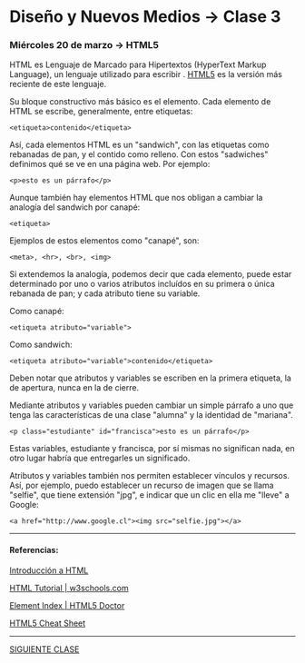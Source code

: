 # Diseño y Nuevos Medios → Clase 3  

### Miércoles 20 de marzo → HTML5

HTML es Lenguaje de Marcado para Hipertextos (HyperText Markup Language), un lenguaje utilizado para escribir . [HTML5](https://developer.mozilla.org/es/docs/HTML/HTML5) es la versión más reciente de este lenguaje. 

Su bloque constructivo más básico es el elemento. Cada elemento de HTML se escribe, generalmente, entre etiquetas:

```
<etiqueta>contenido</etiqueta>
```

Así, cada elementos HTML es un "sandwich", con las etiquetas como rebanadas de pan, y el contido como relleno. Con estos "sadwiches" definimos qué se ve en una página web. Por ejemplo:

```
<p>esto es un párrafo</p>
```

Aunque también hay elementos HTML que nos obligan a cambiar la analogía del sandwich por canapé:

```
<etiqueta>
```

Ejemplos de estos elementos como "canapé", son:

```
<meta>, <hr>, <br>, <img> 
```

Si extendemos la analogía, podemos decir que cada elemento, puede estar determinado por uno o varios atributos incluídos en su primera o única rebanada de pan; y cada atributo tiene su variable.

Como canapé:

```
<etiqueta atributo="variable">
```

Como sandwich:

```
<etiqueta atributo="variable">contenido</etiqueta>
```

Deben notar que atributos y variables se escriben en la primera etiqueta, la de apertura, nunca en la de cierre.

Mediante atributos y variables pueden cambiar un simple párrafo a uno que tenga las características de una clase "alumna" y la identidad de "mariana".

```
<p class="estudiante" id="francisca">esto es un párrafo</p>
```

Estas variables, estudiante y francisca, por sí mismas no significan nada, en otro lugar habría que entregarles un significado.

Atributos y variables también nos permiten establecer vínculos y recursos. Así, por ejemplo, puedo establecer un recurso de imagen que se llama "selfie", que tiene extensión "jpg", e indicar que un clic en ella me "lleve" a Google:

```
<a href="http://www.google.cl"><img src="selfie.jpg"></a>
```

- - - - - - 

#### Referencias:

[Introducción a HTML](https://developer.mozilla.org/es/docs/Learn/HTML/Introduccion_a_HTML)

[HTML Tutorial | w3schools.com](https://www.w3schools.com/html/default.asp)

[Element Index | HTML5 Doctor](http://html5doctor.com/element-index/)

[HTML5 Cheat Sheet](https://websitesetup.org/HTML5-cheat-sheet.pdf)

- - - - - - - 

[SIGUIENTE CLASE](https://github.com/profesorfaco/dno037-2019/tree/gh-pages/clase-04)

